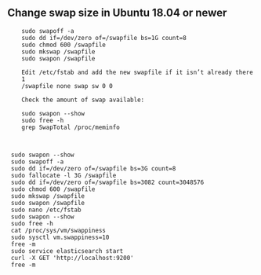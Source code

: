 


## Change swap size in Ubuntu 18.04 or newer

        sudo swapoff -a 
        sudo dd if=/dev/zero of=/swapfile bs=1G count=8 
        sudo chmod 600 /swapfile 
        sudo mkswap /swapfile 
        sudo swapon /swapfile
        
        Edit /etc/fstab and add the new swapfile if it isn’t already there
        1
        /swapfile none swap sw 0 0
        
        Check the amount of swap available:
        
        sudo swapon --show
        sudo free -h
        grep SwapTotal /proc/meminfo
        
        
        
     sudo swapon --show
     sudo swapoff -a 
     sudo dd if=/dev/zero of=/swapfile bs=3G count=8 
     sudo fallocate -l 3G /swapfile
     sudo dd if=/dev/zero of=/swapfile bs=3082 count=3048576
     sudo chmod 600 /swapfile
     sudo mkswap /swapfile
     sudo swapon /swapfile
     sudo nano /etc/fstab
     sudo swapon --show
     sudo free -h
     cat /proc/sys/vm/swappiness
     sudo sysctl vm.swappiness=10
     free -m
     sudo service elasticsearch start
     curl -X GET 'http://localhost:9200'
     free -m

